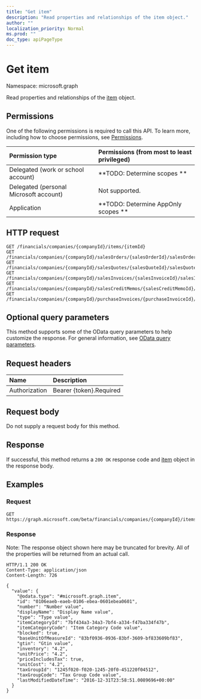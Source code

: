 ```yaml
---
title: "Get item"
description: "Read properties and relationships of the item object."
author: ""
localization_priority: Normal
ms.prod: ""
doc_type: apiPageType
---
```


# Get item

Namespace: microsoft.graph

Read properties and relationships of the [item](../resources/item.md) object.

## Permissions
One of the following permissions is required to call this API. To learn more, including how to choose permissions, see [Permissions](/concepts/permissions-reference.md).

|Permission type|Permissions (from most to least privileged)|
|:---|:---|
|Delegated (work or school account)|**TODO: Determine scopes **|
|Delegated (personal Microsoft account)|Not supported.|
|Application|**TODO: Determine AppOnly scopes **|

## HTTP request
<!-- {
  "blockType": "ignored"
}
-->
``` http
GET /financials/companies/{companyId}/items/{itemId}
GET /financials/companies/{companyId}/salesOrders/{salesOrderId}/salesOrderLines/{salesOrderLineId}/item
GET /financials/companies/{companyId}/salesQuotes/{salesQuoteId}/salesQuoteLines/{salesQuoteLineId}/item
GET /financials/companies/{companyId}/salesInvoices/{salesInvoiceId}/salesInvoiceLines/{salesInvoiceLineId}/item
GET /financials/companies/{companyId}/salesCreditMemos/{salesCreditMemoId}/salesCreditMemoLines/{salesCreditMemoLineId}/item
GET /financials/companies/{companyId}/purchaseInvoices/{purchaseInvoiceId}/purchaseInvoiceLines/{purchaseInvoiceLineId}/item
```

## Optional query parameters
This method supports some of the OData query parameters to help customize the response. For general information, see [OData query parameters](/graph/query-parameters).

## Request headers
|Name|Description|
|:---|:---|
|Authorization|Bearer {token}.Required|

## Request body
Do not supply a request body for this method.

## Response
If successful, this method returns a `200 OK` response code and [item](../resources/item.md) object in the response body.

## Examples

### Request
<!-- {
  "blockType": "request",
  "name": "get_item"
}
-->
``` http
GET https://graph.microsoft.com/beta/financials/companies/{companyId}/items/{itemId}
```

### Response
Note: The response object shown here may be truncated for brevity. All of the properties will be returned from an actual call.
<!-- {
  "blockType": "response",
  "truncated": true,
  "@odata.type": "microsoft.graph.item"
}
-->
``` http
HTTP/1.1 200 OK
Content-Type: application/json
Content-Length: 726

{
  "value": {
    "@odata.type": "#microsoft.graph.item",
    "id": "0106eaeb-eaeb-0106-ebea-0601ebea0601",
    "number": "Number value",
    "displayName": "Display Name value",
    "type": "Type value",
    "itemCategoryId": "7bf434a3-34a3-7bf4-a334-f47ba334f47b",
    "itemCategoryCode": "Item Category Code value",
    "blocked": true,
    "baseUnitOfMeasureId": "83bf0936-0936-83bf-3609-bf833609bf83",
    "gtin": "Gtin value",
    "inventory": "4.2",
    "unitPrice": "4.2",
    "priceIncludesTax": true,
    "unitCost": "4.2",
    "taxGroupId": "1245f020-f020-1245-20f0-451220f04512",
    "taxGroupCode": "Tax Group Code value",
    "lastModifiedDateTime": "2016-12-31T23:58:51.0089696+00:00"
  }
}
```

